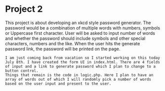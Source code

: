 <h1> Project 2 </h1>

<p> This project is about developing an xkcd style password generator. The password would be a combination of multiple words with numbers, symbols or Uppercase first character. User will be asked to input number of words and whether the password should include symbols and other special characters, numbers and the like. When the user hits the generate password link, the password will be printed on the page.<br>

    I am just coming back from vacation so I started working on this today July 8th. I have created the form UI in index.html. There are 4 fields of input and a link to generate password which I plan to change to a button control.
    Things that remain is the code in logic.php. Here I plan to have an array of words out of which I will randomly pick a number of words based on the user input and present to the user.  
</p>